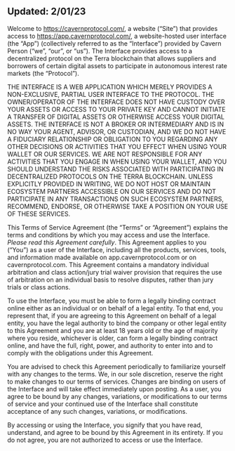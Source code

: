 ## Updated: 2/01/23

Welcome to <https://cavernprotocol.com/>, a website (“Site”) that provides access to <https://app.cavernprotocol.com/>, a website-hosted user interface (the “App”) (collectively referred to as the “Interface”) provided by Cavern Person (“we”, “our”, or “us”). The Interface provides access to a decentralized protocol on the Terra blockchain that allows suppliers and borrowers of certain digital assets to participate in autonomous interest rate markets (the “Protocol”).

THE INTERFACE IS A WEB APPLICATION WHICH MERELY PROVIDES A NON-EXCLUSIVE, PARTIAL USER INTERFACE TO THE PROTOCOL. THE OWNER/OPERATOR OF THE INTERFACE DOES NOT HAVE CUSTODY OVER YOUR ASSETS OR ACCESS TO YOUR PRIVATE KEY AND CANNOT INITIATE A TRANSFER OF DIGITAL ASSETS OR OTHERWISE ACCESS YOUR DIGITAL ASSETS. THE INTERFACE IS NOT A BROKER OR INTERMEDIARY AND IS IN NO WAY YOUR AGENT, ADVISOR, OR CUSTODIAN, AND WE DO NOT HAVE A FIDUCIARY RELATIONSHIP OR OBLIGATION TO YOU REGARDING ANY OTHER DECISIONS OR ACTIVITIES THAT YOU EFFECT WHEN USING YOUR WALLET OR OUR SERVICES. WE ARE NOT RESPONSIBLE FOR ANY ACTIVITIES THAT YOU ENGAGE IN WHEN USING YOUR WALLET, AND YOU SHOULD UNDERSTAND THE RISKS ASSOCIATED WITH PARTICIPATING IN DECENTRALIZED PROTOCOLS ON THE TERRA BLOCKCHAIN. UNLESS EXPLICITLY PROVIDED IN WRITING, WE DO NOT HOST OR MAINTAIN ECOSYSTEM PARTNERS ACCESSIBLE ON OUR SERVICES AND DO NOT PARTICIPATE IN ANY TRANSACTIONS ON SUCH ECOSYSTEM PARTNERS, RECOMMEND, ENDORSE, OR OTHERWISE TAKE A POSITION ON YOUR USE OF THESE SERVICES.

This Terms of Service Agreement (the “Terms” or “Agreement”) explains the terms and conditions by which you may access and use the Interface. _Please read this Agreement carefully_. This Agreement applies to you (“You”) as a user of the Interface, including all the products, services, tools, and information made available on app.cavernprotocol.com or on cavernprotocol.com. This Agreement contains a mandatory individual arbitration and class action/jury trial waiver provision that requires the use of arbitration on an individual basis to resolve disputes, rather than jury trials or class actions.

To use the Interface, you must be able to form a legally binding contract online either as an individual or on behalf of a legal entity. To that end, you represent that, if you are agreeing to this Agreement on behalf of a legal entity, you have the legal authority to bind the company or other legal entity to this Agreement and you are at least 18 years old or the age of majority where you reside, whichever is older, can form a legally binding contract online, and have the full, right, power, and authority to enter into and to comply with the obligations under this Agreement.

You are advised to check this Agreement periodically to familiarize yourself with any changes to the terms. We, in our sole discretion, reserve the right to make changes to our terms of services. Changes are binding on users of the Interface and will take effect immediately upon posting. As a user, you agree to be bound by any changes, variations, or modifications to our terms of service and your continued use of the Interface shall constitute acceptance of any such changes, variations, or modifications.

By accessing or using the Interface, you signify that you have read, understand, and agree to be bound by this Agreement in its entirety. If you do not agree, you are not authorized to access or use the Interface.
